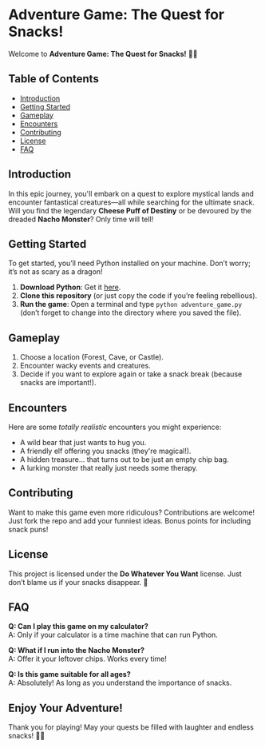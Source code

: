 # Adventure Game: The Quest for Snacks!

Welcome to **Adventure Game: The Quest for Snacks!** 🏰✨

## Table of Contents

- [Introduction](#introduction)
- [Getting Started](#getting-started)
- [Gameplay](#gameplay)
- [Encounters](#encounters)
- [Contributing](#contributing)
- [License](#license)
- [FAQ](#faq)

## Introduction

In this epic journey, you'll embark on a quest to explore mystical lands and encounter fantastical creatures—all while searching for the ultimate snack. Will you find the legendary **Cheese Puff of Destiny** or be devoured by the dreaded **Nacho Monster**? Only time will tell!

## Getting Started

To get started, you’ll need Python installed on your machine. Don’t worry; it’s not as scary as a dragon!

1. **Download Python**: Get it [here](https://www.python.org/downloads/).
2. **Clone this repository** (or just copy the code if you’re feeling rebellious).
3. **Run the game**: Open a terminal and type `python adventure_game.py` (don’t forget to change into the directory where you saved the file).

## Gameplay

1. Choose a location (Forest, Cave, or Castle).
2. Encounter wacky events and creatures.
3. Decide if you want to explore again or take a snack break (because snacks are important!).

## Encounters

Here are some *totally realistic* encounters you might experience:

- A wild bear that just wants to hug you.
- A friendly elf offering you snacks (they're magical!).
- A hidden treasure... that turns out to be just an empty chip bag.
- A lurking monster that really just needs some therapy.

## Contributing

Want to make this game even more ridiculous? Contributions are welcome! Just fork the repo and add your funniest ideas. Bonus points for including snack puns!

## License

This project is licensed under the **Do Whatever You Want** license. Just don’t blame us if your snacks disappear. 🥨

## FAQ

**Q: Can I play this game on my calculator?**  
A: Only if your calculator is a time machine that can run Python.

**Q: What if I run into the Nacho Monster?**  
A: Offer it your leftover chips. Works every time!

**Q: Is this game suitable for all ages?**  
A: Absolutely! As long as you understand the importance of snacks.

## Enjoy Your Adventure!

Thank you for playing! May your quests be filled with laughter and endless snacks! 🍕🥳
